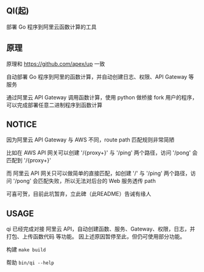 QI(起)
-------

部署 Go 程序到阿里云函数计算的工具

原理
-------

原理和 https://github.com/apex/up 一致

自动部署 Go 程序到阿里的函数计算，并自动创建日志、权限、API Gateway 等服务

通过阿里云 API Gateway 调用函数计算，使用 python 做桥接 fork 用户的程序，可以完成部署任意二进制程序到函数计算

NOTICE
-------

因为阿里云 API Gateway 与 AWS 不同，route path 匹配规则非常简陋

比如在 AWS API 网关可以创建 '/{proxy+}' 与 '/ping' 两个路径，访问 '/pong' 会匹配到 '/{proxy+}'

而 阿里云 API 网关只可以做简单的直接匹配，如创建 '/' 与 '/ping' 两个路径，访问 '/pong' 会匹配失败，所以无法对后台的 Web 服务透传 path

可喜可贺，目前此坑暂弃，立此碑（此README）告诫有缘人

USAGE
-------

qi 已经完成对接 阿里云 API，自动创建函数、服务、Gateway、权限，日志，并打包、上传函数代码 等功能。
因上述原因暂停至此，但仍可使用部分功能。

构建
`make build`

帮助
`bin/qi --help`
